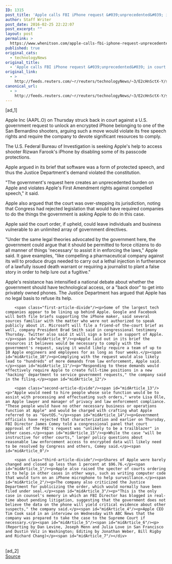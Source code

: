```yaml
---
ID: 1315
post_title: 'Apple calls FBI iPhone request &#039;unprecedented&#039; in court filing'
author: Staff Writer
post_date: 2016-02-25 22:22:07
post_excerpt: ""
layout: post
permalink: >
  https://www.whenitson.com/apple-calls-fbi-iphone-request-unprecedented-in-court-filing/
published: true
original_cats:
  - technologyNews
original_title:
  - 'Apple calls FBI iPhone request &#039;unprecedented&#039; in court filing'
original_link:
  - >
    http://feeds.reuters.com/~r/reuters/technologyNews/~3/E2cHnSctX-Y/story01.htm
canonical_url:
  - >
    http://feeds.reuters.com/~r/reuters/technologyNews/~3/E2cHnSctX-Y/story01.htm
---
```

 [ad_1]
<br><div id="articleText">
<span id="midArticle_start"/>

<span id="midArticle_0"/><span class="focusParagraph" readability="5"><p><span class="articleLocatio&lt;/span&gt;n">Apple Inc (<span id="symbol_AAPL.O_0">AAPL.O</span>) on Thursday struck back in court against a U.S. government request to unlock an encrypted iPhone belonging to one of the San Bernardino shooters, arguing such a move would violate its free speech rights and require the company to devote significant resources to comply.</span></p></span><span id="midArticle_1"/><p>The U.S. Federal Bureau of Investigation is seeking Apple's help to access shooter Rizwan Farook's iPhone by disabling some of its passcode protections. </p><span id="midArticle_2"/><p>Apple argued in its brief that software was a form of protected speech, and thus the Justice Department's demand violated the constitution.</p><span id="midArticle_3"/><p>"The government's request here creates an unprecedented burden on Apple and violates Apple's First Amendment rights against compelled speech," it said.</p><span id="midArticle_4"/><p>Apple also argued that the court was over-stepping its jurisdiction, noting that Congress had rejected legislation that would have required companies to do the things the government is asking Apple to do in this case.</p><span id="midArticle_5"/><p>Apple said the court order, if upheld, could leave individuals and business vulnerable to an unlimited array of government directives.</p><span id="midArticle_6"/><p>"Under the same legal theories advocated by the government here, the government could argue that it should be permitted to force citizens to do all manner of things 'necessary' to assist it in enforcing the laws," Apple said. It gave examples, "like compelling a pharmaceutical company against its will to produce drugs needed to carry out a lethal injection in furtherance of a lawfully issued death warrant or requiring a journalist to plant a false story in order to help lure out a fugitive."</p><span id="midArticle_7"/><p>Apple's resistance has intensified a national debate about whether the government should have technological access, or a "back door" to get into privately owned phones. The Justice Department has argued that Apple has no legal basis to refuse its help.</p><span id="midArticle_8"/>
        
        <span class="first-article-divide"/><p>Some of the largest tech companies appear to be lining up behind Apple. Google and Facebook will both file briefs supporting the iPhone maker, said several sources familiar with the matter who were not authorized to speak publicly about it. Microsoft will file a friend-of the-court brief as well, company President Brad Smith said in congressional testimony Thursday. Twitter also said it will sign a brief in support of Apple.</p><span id="midArticle_9"/><p>Apple laid out in its brief the resources it believes would be necessary to comply with the government's request, saying it would likely require a team of up to 10 Apple engineers and employees for as long as four weeks.</p><span id="midArticle_10"/><p>Complying with the request would also likely lead to "hundreds" of more demands from law enforcement, Apple said. </p><span id="midArticle_11"/><p>"Responding to these demands would effectively require Apple to create full-time positions in a new 'hacking' department to service government requests," the company said in the filing.</p><span id="midArticle_12"/>
        
        <span class="second-article-divide"/><span id="midArticle_13"/><p>"Apple would need to hire people whose sole function would be to assist with processing and effectuating such orders," wrote Lisa Olle, an Apple lawyer and manager of privacy and law enforcement compliance. "These people would have no other necessary business or operations function at Apple" and would be charged with crafting what Apple referred to as "GovtOS."</p><span id="midArticle_14"/><p>Government officials have rejected that characterization and earlier on Thursday, FBI Director James Comey told a congressional panel that court approval of the FBI's request was "unlikely to be a trailblazer" in other cases.</p><span id="midArticle_15"/><p>While the case "will be instructive for other courts," larger policy questions about reasonable law enforcement access to encrypted data will likely need to be resolved by Congress and others, Comey said.</p><span id="midArticle_0"/>
        
        <span class="third-article-divide"/><p>Shares of Apple were barely changed and closed up less than 1 percent at $96.76.</p><span id="midArticle_1"/><p>Apple also raised the specter of courts ordering it to help in other cases in other ways, such as writing computer code that would turn on an iPhone microphone to help surveillance.</p><span id="midArticle_2"/><p>The company also criticized the Justice Department for publicizing the order, which would normally have been filed under seal.</p><span id="midArticle_3"/><p>"This is the only case in counsel's memory in which an FBI Director has blogged in real-time about pending litigation, suggesting that the government does not believe the data on the phone will yield critical evidence about other suspects," the company said.</p><span id="midArticle_4"/><p>Apple CEO Tim Cook said in an interview on Wednesday with ABC News that the company was prepared to take the case to the Supreme Court if necessary.</p><span id="midArticle_5"/><span id="midArticle_6"/><p> (Reporting by Dan Levine, Joseph Menn and Julia Love in San Francisco and Dustin Volz in Washington; Editing by Jonathan Weber, Bill Rigby and Richard Chang)</p><span id="midArticle_7"/></div>
<br>[ad_2]
<br><a href="http://feeds.reuters.com/~r/reuters/technologyNews/~3/E2cHnSctX-Y/story01.htm">Source </a>